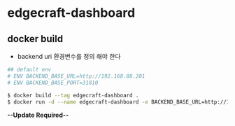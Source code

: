 # edgecraft-dashboard


## docker build

- backend uri 환경변수를 정의 해야 한다

```sh
## default env
# ENV BACKEND_BASE_URL=http://192.168.88.201
# ENV BACKEND_BASE_PORT=31810

$ docker build --tag edgecraft-dashboard .
$ docker run -d --name edgecraft-dashboard -e BACKEND_BASE_URL=http://192.168.88.201 -e BACKEND_BASE_PORT=31810  -p 3000:3000 edgecraft-dashboard
```

**--Update Required--**
